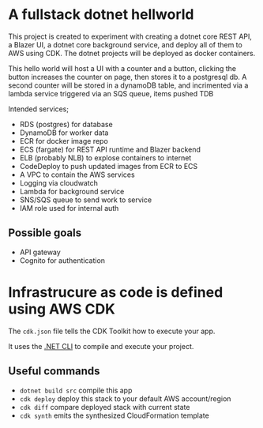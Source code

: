 # A fullstack dotnet hellworld

This project is created to experiment with creating a dotnet core REST API, a Blazer UI, a dotnet core background service, and deploy all of them to AWS using CDK.
The dotnet projects will be deployed as docker containers. 

This hello world will host a UI with a counter and a button, clicking the button increases the counter on page, then stores it to a postgresql db. 
A second counter will be stored in a dynamoDB table, and incrimented via a lambda service triggered via an SQS queue, items pushed TDB

Intended services;
- RDS (postgres) for database
- DynamoDB for worker data
- ECR for docker image repo
- ECS (fargate) for REST API runtime and Blazer backend
- ELB (probably NLB) to explose containers to internet
- CodeDeploy to push updated images from ECR to ECS
- A VPC to contain the AWS services
- Logging via cloudwatch
- Lambda for background service
- SNS/SQS queue to send work to service
- IAM role used for internal auth

## Possible goals

- API gateway
- Cognito for authentication

# Infrastrucure as code is defined using AWS CDK 

The `cdk.json` file tells the CDK Toolkit how to execute your app.

It uses the [.NET CLI](https://docs.microsoft.com/dotnet/articles/core/) to compile and execute your project.

## Useful commands

* `dotnet build src` compile this app
* `cdk deploy`       deploy this stack to your default AWS account/region
* `cdk diff`         compare deployed stack with current state
* `cdk synth`        emits the synthesized CloudFormation template